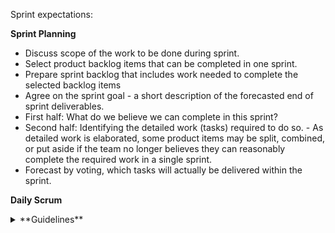 Sprint expectations:

**Sprint Planning**
- Discuss scope of the work to be done during sprint.
- Select product backlog items that can be completed in one sprint.
- Prepare sprint backlog that includes work needed to complete the selected backlog items
- Agree on the sprint goal - a short description of the forecasted end of sprint deliverables.
- First half: What do we believe we can complete in this sprint?
- Second half: Identifying the detailed work (tasks) required to do so.
        - As detailed work is elaborated, some product items may be split, combined, or put aside if the team no longer believes they can reasonably complete the required work in a single sprint.
- Forecast by voting, which tasks will actually be delivered within the sprint. 

**Daily Scrum**
<details>
           <summary> **Guidelines** </summary>
           <p> * The team agrees to meet at the same time every day.</p>
           <p> * Team members agree to arrive prepared and on time.</p> 
           <p> * Team members agree to begin precisely at the agreed upon time, regardless of absent team members.</p>
           <p> * No more than 15 minutes. </p>
           <p> * No detailed planning during scrum. </p>
           <details>
                     <summary> * Team members provide concise status updates on their own work by answering the following: </summary>
                     <p> 1. What did I complete yesterday that contributed to the team meeting our sprint goal? </p>
                     <p> 2. What do I plan to complete today to contribute to the team meeting our sprint goal? </p>
                     <p> 3. Do I see any impediment that could prevent me or the team from meeting our sprint goal? </p>
                     <p> > _Note: Impediments identified in the daily scrum are captured on team's `scrum board`. A designated team member agrees to work towards a resolution._ </p>
            </details>
<details>
            
**Sprint Review**
- Demo the work we have completed.

**Retrospective**
- Team reflects on the work done, team dynamics, and future improvements.


